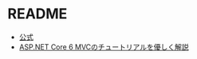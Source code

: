 # README

- [公式](https://learn.microsoft.com/ja-jp/aspnet/core/tutorials/first-mvc-app/start-mvc?view=aspnetcore-6.0&tabs=visual-studio)
- [ASP.NET Core 6 MVCのチュートリアルを優しく解説](https://masa7blog.com/asp-net-core-6-mvc-tutorial/)